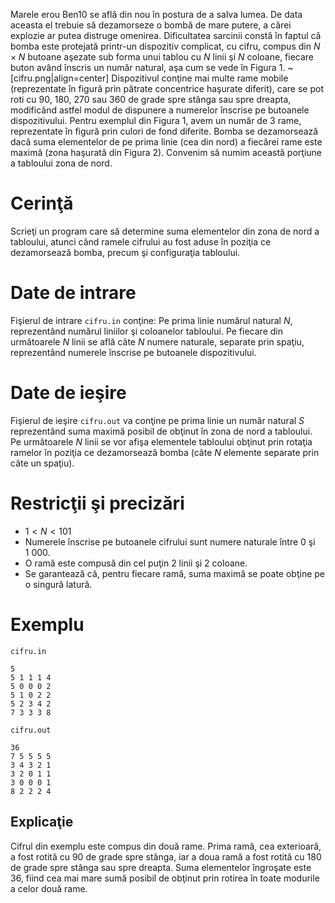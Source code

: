 Marele erou Ben10 se află din nou în postura de a salva lumea. De data aceasta el trebuie să dezamorseze o bombă de mare putere, a cărei explozie ar putea distruge omenirea. Dificultatea sarcinii constă în faptul că bomba este protejată printr-un dispozitiv complicat, cu cifru, compus din $N \times N$ butoane aşezate sub forma unui tablou cu $N$ linii şi $N$ coloane, fiecare buton având înscris un număr natural, aşa cum se vede în $\text{Figura} \ 1$.
~[cifru.png|align=center]
Dispozitivul conţine mai multe rame mobile (reprezentate în figură prin pătrate concentrice haşurate diferit), care se pot roti cu $90$, $180$, $270$ sau $360$ de grade spre stânga sau spre dreapta, modificând astfel modul de dispunere a numerelor înscrise pe butoanele dispozitivului. Pentru exemplul din $\text{Figura} \ 1$, avem un număr de $3$ rame, reprezentate în figură prin culori de fond diferite.
Bomba se dezamorsează dacă suma elementelor de pe prima linie (cea din nord) a fiecărei rame este maximă (zona haşurată din $\text{Figura} \ 2$). Convenim să numim această porţiune a tabloului zona de nord.

# Cerinţă

Scrieţi un program care să determine suma elementelor din zona de nord a tabloului, atunci când ramele cifrului au fost aduse în poziţia ce dezamorsează bomba, precum şi configuraţia tabloului.

# Date de intrare

Fişierul de intrare `cifru.in` conţine:
Pe prima linie numărul natural $N$, reprezentând numărul liniilor şi coloanelor tabloului.
Pe fiecare din următoarele $N$ linii se află câte $N$ numere naturale, separate prin spaţiu, reprezentând numerele înscrise pe butoanele dispozitivului.

# Date de ieşire

Fişierul de ieşire `cifru.out` va conţine pe prima linie un număr natural $S$ reprezentând suma maximă posibil de obţinut în zona de nord a tabloului. Pe următoarele $N$ linii se vor afişa elementele tabloului obţinut prin rotaţia ramelor în poziţia ce dezamorsează bomba (câte $N$ elemente separate prin câte un spaţiu).

# Restricţii şi precizări

* $1 \lt N \lt 101$
* Numerele înscrise pe butoanele cifrului sunt numere naturale între $0$ şi $1 \ 000$.
* O ramă este compusă din cel puţin $2$ linii şi $2$ coloane.
* Se garantează că, pentru fiecare ramă, suma maximă se poate obţine pe o singură latură.

# Exemplu

`cifru.in`
```
5
5 1 1 1 4
5 0 0 0 2
5 1 0 2 2
5 2 3 4 2
7 3 3 3 8
```

`cifru.out`
```
36
7 5 5 5 5
3 4 3 2 1
3 2 0 1 1
3 0 0 0 1
8 2 2 2 4
```

## Explicaţie

Cifrul din exemplu este compus din două rame. Prima ramă, cea exterioară, a fost rotită cu $90$ de grade spre stânga, iar a doua ramă a fost rotită cu $180$ de grade spre stânga sau spre dreapta.
Suma elementelor îngroşate este $36$, fiind cea mai mare sumă posibil de obţinut prin rotirea în toate modurile a celor două rame.
